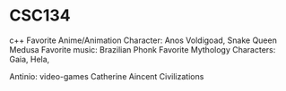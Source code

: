 # CSC134
c++
Favorite Anime/Animation Character: Anos Voldigoad, Snake Queen Medusa
Favorite music: Brazilian Phonk
Favorite Mythology Characters: Gaia, Hela, 

Antinio: video-games
Catherine Aincent Civilizations